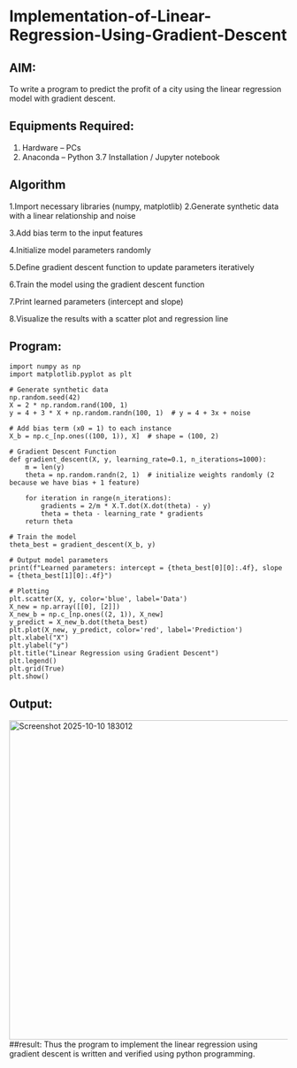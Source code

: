 # Implementation-of-Linear-Regression-Using-Gradient-Descent

## AIM:
To write a program to predict the profit of a city using the linear regression model with gradient descent.

## Equipments Required:
1. Hardware – PCs
2. Anaconda – Python 3.7 Installation / Jupyter notebook

## Algorithm
1.Import necessary libraries (numpy, matplotlib)
2.Generate synthetic data with a linear relationship and noise

3.Add bias term to the input features

4.Initialize model parameters randomly

5.Define gradient descent function to update parameters iteratively

6.Train the model using the gradient descent function

7.Print learned parameters (intercept and slope)

8.Visualize the results with a scatter plot and regression line 
    

## Program:
```
import numpy as np
import matplotlib.pyplot as plt

# Generate synthetic data
np.random.seed(42)
X = 2 * np.random.rand(100, 1)
y = 4 + 3 * X + np.random.randn(100, 1)  # y = 4 + 3x + noise

# Add bias term (x0 = 1) to each instance
X_b = np.c_[np.ones((100, 1)), X]  # shape = (100, 2)

# Gradient Descent Function
def gradient_descent(X, y, learning_rate=0.1, n_iterations=1000):
    m = len(y)
    theta = np.random.randn(2, 1)  # initialize weights randomly (2 because we have bias + 1 feature)
    
    for iteration in range(n_iterations):
        gradients = 2/m * X.T.dot(X.dot(theta) - y)
        theta = theta - learning_rate * gradients
    return theta

# Train the model
theta_best = gradient_descent(X_b, y)

# Output model parameters
print(f"Learned parameters: intercept = {theta_best[0][0]:.4f}, slope = {theta_best[1][0]:.4f}")

# Plotting
plt.scatter(X, y, color='blue', label='Data')
X_new = np.array([[0], [2]])
X_new_b = np.c_[np.ones((2, 1)), X_new]
y_predict = X_new_b.dot(theta_best)
plt.plot(X_new, y_predict, color='red', label='Prediction')
plt.xlabel("X")
plt.ylabel("y")
plt.title("Linear Regression using Gradient Descent")
plt.legend()
plt.grid(True)
plt.show()
```

## Output:
<img width="680" height="577" alt="Screenshot 2025-10-10 183012" src="https://github.com/user-attachments/assets/2babecab-ecc8-4602-a8b6-87bcdeea3dd5" />
##result:
Thus the program to implement the linear regression using gradient descent is written and verified using python programming.

